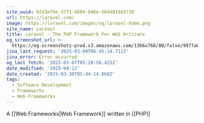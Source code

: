 ```yaml
---
site_uuid: 92d3ef8e-3771-4604-946e-5644019d3739
url: https://laravel.com/
image: https://laravel.com/images/og/laravel-home.png
site_name: Laravel
title: Laravel - The PHP Framework For Web Artisans
og_screenshot_url: >-
  https://og-screenshots-prod.s3.amazonaws.com/1366x768/80/false/9977a69b1c572cc8d9911eae8d7c636b6519e0236188a91859c903391ce4a2b6.jpeg
jina_last_request: '2025-03-09T06:45:14.711Z'
jina_error: Error occurred
og_last_fetch: '2025-03-07T05:20:56.425Z'
date_modified: '2025-04-12'
date_created: '2025-03-30T05:44:14.868Z'
tags:
  - Software-Development
  - Frameworks
  - Web-Frameworks
---
```













A [[Web Frameworks|Web Framework]] written in [[PHP]]
